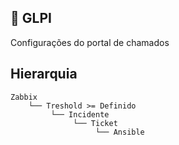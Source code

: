 ## :rocket: GLPI

Configurações do portal de chamados

## Hierarquia

    Zabbix
        └── Treshold >= Definido
             └── Incidente
                  └── Ticket
                       └── Ansible
